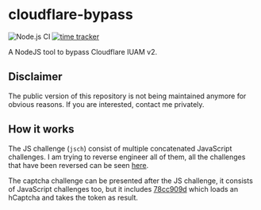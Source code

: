 # cloudflare-bypass
![Node.js CI](https://github.com/devgianlu/cloudflare-bypass/workflows/Node.js%20CI/badge.svg)
[![time tracker](https://wakatime.com/badge/github/devgianlu/cloudflare-bypass.svg)](https://wakatime.com/badge/github/devgianlu/cloudflare-bypass)

A NodeJS tool to bypass Cloudflare IUAM v2.

## Disclaimer
The public version of this repository is not being maintained anymore for obvious reasons. If you are interested, contact me privately.

## How it works
The JS challenge (`jsch`) consist of multiple concatenated JavaScript challenges. I am trying to reverse engineer all of them, all the challenges that have been reversed can be seen [here](challanges_source). 

The captcha challenge can be presented after the JS challenge, it consists of JavaScript challenges too, but it includes [78cc909d](challanges_source/78cc909d.js) which loads an hCaptcha and takes the token as result.
